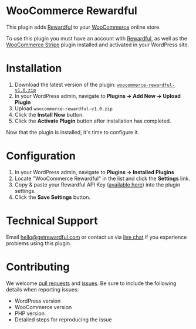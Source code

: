# WooCommerce Rewardful

This plugin adds [Rewardful](https://www.getrewardful.com) to your [WooCommerce](https://woocommerce.com) online store.

To use this plugin you must have an account with [Rewardful](https://www.getrewardful.com), as well as the [WooCommerce Stripe](https://woocommerce.com/products/stripe/) plugin installed and activated in your WordPress site.

# Installation

1. Download the latest version of the plugin: [`woocommerce-rewardful-v1.0.zip`](https://github.com/rewardful/woocommerce-rewardful/releases/download/v1.0/woocommerce-rewardful-v1.0.zip)
2. In your WordPress admin, navigate to **Plugins → Add New → Upload Plugin**
3. Upload `woocommerce-rewardful-v1.0.zip`
4. Click the **Install Now** button.
5. Click the **Activate Plugin** button after installation has completed.

Now that the plugin is installed, it's time to configure it.

# Configuration

1. In your WordPress admin, navigate to **Plugins → Installed Plugins**
2. Locate "WooCommerce Rewardful" in the list and click the **Settings** link.
3. Copy & paste your Rewardful API Key ([available here](https://app.getrewardful.com/company/edit)) into the plugin settings.
4. Click the **Save Settings** button.

# Technical Support

Email hello@getrewardful.com or contact us via [live chat](https://www.getrewardful.com) if you experience problems using this plugin.

# Contributing

We welcome [pull requests](https://github.com/rewardful/woocommerce-rewardful/pulls) and [issues](https://github.com/rewardful/woocommerce-rewardful/issues). Be sure to include the following details when reporting issues:

* WordPress version
* WooCommerce version
* PHP version
* Detailed steps for reproducing the issue
